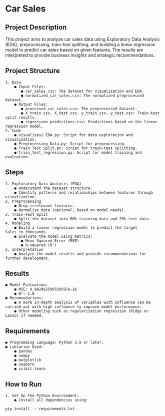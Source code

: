 # Car Sales
## Project Description
This project aims to analyze car sales data using Exploratory Data Analysis (EDA), preprocessing, train-test splitting, and building a linear regression model to predict car sales based on given features. The results are interpreted to provide business insights and strategic recommendations.

## Project Structure
    1. Data
        ● Input Files:
           ● car_sales.csv: The dataset for visualization and EDA.
           ● normalized_car_sales.csv: The normalized preprocessed dataset.
        ● Output Files:
           ● processed_car_sales.csv: The preprocessed dataset.
           ● X_train.csv, X_test.csv, y_train.csv, y_test.csv: Train-test split results.
           ● regression_predictions.csv: Predictions based on the linear regression model.
    2. Code
        ● visualisasi EDA.py: Script for data exploration and visualization.
        ● Preprocessing Data.py: Script for preprocessing.
        ● Train Test Split.pt: Script for train-test splitting.
        ● train_test_regression.py: Script for model training and evaluation.

## Steps
    1. Exploratory Data Analysis (EDA)
        ● Understand the dataset structure.
        ● Identify patterns and relationships between features through visualization.
    2. Preprocessing
        ● Drop irrelevant features.
        ● Normalize data (optional, based on model needs).
    3. Train-Test Split
        ● Split the dataset into 80% training data and 20% test data.
    4. Modeling
        ● Build a linear regression model to predict the target Sales_in_thousands.
        ● Evaluate the model using metrics:
           ● Mean Squared Error (MSE)
           ● R-squared (R²)
    5. Interpretation
        ● Analyze the model results and provide recommendations for further development.

## Results
    ● Model Evaluation:
        ● MSE: 9.942482599329597e-16
        ● R²: 1.0
    ● Recomendations: 
        ● A more in-depth analysis of variables with influence can be carried out with high influence to improve model performance.
        ● Other modeling such as regularization regression (Ridge or Lasso) if needed.

## Requirements
    ● Programming Language: Python 3.8 or later.
    ● Libraries Used:
        ● pandas
        ● numpy
        ● matplotlib
        ● seaborn
        ● scikit-learn

## How to Run
    1. Set Up the Python Environment:
        ● Install all dependencies using:
``` bash
pip install -r requirements.txt
        
